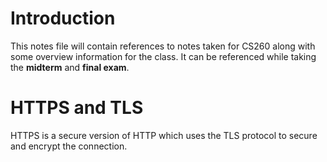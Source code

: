 # Introduction
This notes file will contain references to notes taken for CS260 along with some overview information for the class. It can be referenced while taking the **midterm** and **final exam**.

# HTTPS and TLS
HTTPS is a secure version of HTTP which uses the TLS protocol to secure and encrypt the connection.